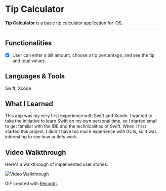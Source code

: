 # Tip Calculator

**Tip Calculator** is a basic tip calculator application for iOS.

---
## Functionalities
* [x] User can enter a bill amount, choose a tip percentage, and see the tip and total values.

## Languages & Tools
Swift, Xcode

## What I Learned
This app was my very first experience with Swift and Xcode. I wanted to take the initiative to learn Swift on my own personal time, so I started small to get familiar with the IDE and the technicalities of Swift. When I first started this project, I didn't have too much experience with GUIs, so it was interesting to see how outlets work. 

## Video Walkthrough 
Here's a walkthrough of implemented user stories:

<img src='http://g.recordit.co/owObe55jn3.gif' width='' alt='Video Walkthrough' />

GIF created with [Recordit](http://recordit.co/).

